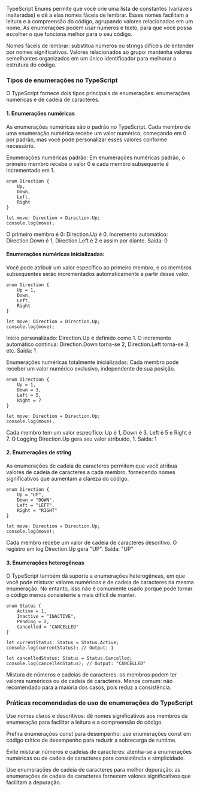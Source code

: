 TypeScript Enums permite que você crie uma lista de constantes (variáveis inalteradas) e dê a elas nomes fáceis de lembrar. Esses nomes facilitam a leitura e a compreensão do código, agrupando valores relacionados em um nome. As enumerações podem usar números e texto, para que você possa escolher o que funciona melhor para o seu código.

Nomes fáceis de lembrar: substitua números ou strings difíceis de entender por nomes significativos.
Valores relacionados ao grupo: mantenha valores semelhantes organizados em um único identificador para melhorar a estrutura do código.

### Tipos de enumerações no TypeScript
O TypeScript fornece dois tipos principais de enumerações: enumerações numéricas e de cadeia de caracteres.

#### 1. Enumerações numéricas
As enumerações numéricas são o padrão no TypeScript. Cada membro de uma enumeração numérica recebe um valor numérico, começando em 0 por padrão, mas você pode personalizar esses valores conforme necessário.

Enumerações numéricas padrão:
Em enumerações numéricas padrão, o primeiro membro recebe o valor 0 e cada membro subsequente é incrementado em 1.
```
enum Direction {
    Up,
    Down,
    Left,
    Right
}

let move: Direction = Direction.Up;
console.log(move);
```
O primeiro membro é 0: Direction.Up é 0.
Incremento automático: Direction.Down é 1, Direction.Left é 2 e assim por diante.
Saída:
0


#### Enumerações numéricas inicializadas:
Você pode atribuir um valor específico ao primeiro membro, e os membros subsequentes serão incrementados automaticamente a partir desse valor.
```
enum Direction {
    Up = 1,
    Down,
    Left,
    Right
}

let move: Direction = Direction.Up;
console.log(move);
```
Início personalizado: Direction.Up é definido como 1.
O incremento automático continua: Direction.Down torna-se 2, Direction.Left torna-se 3, etc.
Saída:
1

Enumerações numéricas totalmente inicializadas:
Cada membro pode receber um valor numérico exclusivo, independente de sua posição.
```
enum Direction {
    Up = 1,
    Down = 3,
    Left = 5,
    Right = 7
}

let move: Direction = Direction.Up;
console.log(move);
```

Cada membro tem um valor específico: Up é 1, Down é 3, Left é 5 e Right é 7.
O Logging Direction.Up gera seu valor atribuído, 1.
Saída:
1

#### 2. Enumerações de string
As enumerações de cadeia de caracteres permitem que você atribua valores de cadeia de caracteres a cada membro, fornecendo nomes significativos que aumentam a clareza do código.

```
enum Direction {
    Up = "UP",
    Down = "DOWN",
    Left = "LEFT",
    Right = "RIGHT"
}

let move: Direction = Direction.Up;
console.log(move);
```

Cada membro recebe um valor de cadeia de caracteres descritivo.
O registro em log Direction.Up gera "UP".
Saída:
"UP"

#### 3. Enumerações heterogêneas
O TypeScript também dá suporte a enumerações heterogêneas, em que você pode misturar valores numéricos e de cadeia de caracteres na mesma enumeração. No entanto, isso não é comumente usado porque pode tornar o código menos consistente e mais difícil de manter.
```
enum Status {
    Active = 1,          
    Inactive = "INACTIVE", 
    Pending = 2,         
    Cancelled = "CANCELLED" 
}

let currentStatus: Status = Status.Active;
console.log(currentStatus); // Output: 1

let cancelledStatus: Status = Status.Cancelled;
console.log(cancelledStatus); // Output: "CANCELLED"
```

Mistura de números e cadeias de caracteres: os membros podem ter valores numéricos ou de cadeia de caracteres.
Menos comum: não recomendado para a maioria dos casos, pois reduz a consistência.

### Práticas recomendadas de uso de enumerações do TypeScript
Use nomes claros e descritivos: dê nomes significativos aos membros da enumeração para facilitar a leitura e a compreensão do código.

Prefira enumerações const para desempenho: use enumerações const em código crítico de desempenho para reduzir a sobrecarga de runtime.

Evite misturar números e cadeias de caracteres: atenha-se a enumerações numéricas ou de cadeia de caracteres para consistência e simplicidade.

Use enumerações de cadeia de caracteres para melhor depuração: as enumerações de cadeia de caracteres fornecem valores significativos que facilitam a depuração.
